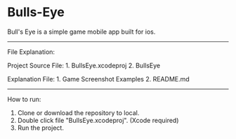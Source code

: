 # Bulls-Eye
Bull's Eye is a simple game mobile app built for ios.

****************************************************************

File Explanation:

  Project Source File:
    1. BullsEye.xcodeproj
    2. BullsEye
    
  Explanation File:
    1. Game Screenshot Examples
    2. README.md
  
****************************************************************

How to run:
1. Clone or download the repository to local.
2. Double click file "BullsEye.xcodeproj". (Xcode required)
3. Run the project.

